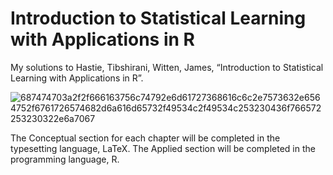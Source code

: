# **Introduction to Statistical Learning with Applications in R**

My solutions to Hastie, Tibshirani, Witten, James, “Introduction to Statistical Learning with Applications in R”.
 
![687474703a2f2f666163756c74792e6d61727368616c6c2e7573632e6564752f6761726574682d6a616d65732f49534c2f49534c253230436f766572253230322e6a7067](https://user-images.githubusercontent.com/40440123/72383010-7ca93d00-36e8-11ea-943a-71a9d1dd441d.jpeg?style=centerme)


 
The Conceptual section for each chapter will be completed in the typesetting language, LaTeX. The Applied section will be completed in the programming language, R.
